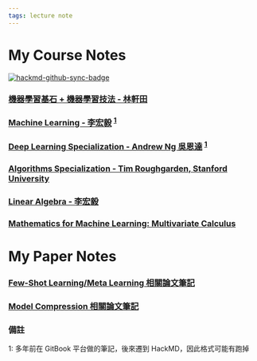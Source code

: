 ```yaml
---
tags: lecture note
---
```


# My Course Notes

[![hackmd-github-sync-badge](https://hackmd.io/beWRYyx8SSqgbzz2m9iSmw/badge)](https://hackmd.io/beWRYyx8SSqgbzz2m9iSmw)

### [機器學習基石 + 機器學習技法 - 林軒田](https://hackmd.io/@johnnyasd12/BJ9bqqevD)
### [Machine Learning - 李宏毅](https://hackmd.io/@johnnyasd12/BkzF42Jt_) <sup>[1](#footnote_gitbook)</sup>
### [Deep Learning Specialization - Andrew Ng 吳恩達](https://hackmd.io/@johnnyasd12/HyjsUh_Od) <sup>[1](#footnote_gitbook)</sup>
### [Algorithms Specialization - Tim Roughgarden, Stanford University](https://github.com/johnnyasd12/algorithms-stanford)
### [Linear Algebra - 李宏毅](https://hackmd.io/@johnnyasd12/r16uT-yLw)
### [Mathematics for Machine Learning: Multivariate Calculus](https://hackmd.io/@johnnyasd12/rkbhRKq8r)

# My Paper Notes

### [Few-Shot Learning/Meta Learning 相關論文筆記](https://github.com/johnnyasd12/awesome-few-shot-meta-learning/blob/master/README.md)
### [Model Compression 相關論文筆記](https://hackmd.io/@johnnyasd12/ryhhmfvim)

### 備註

<a name="footnote_gitbook">1</a>: 多年前在 GitBook 平台做的筆記，後來遷到 HackMD，因此格式可能有跑掉






